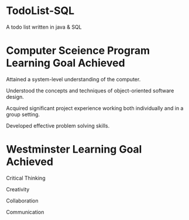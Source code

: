 # TodoList-SQL
A todo list written in java &amp; SQL
# Computer Sceience Program Learning Goal Achieved
Attained a system-level understanding of the computer.

Understood the concepts and techniques of object-oriented software design.

Acquired significant project experience working both individually and in a group setting.

Developed effective problem solving skills.

# Westminster Learning Goal Achieved
Critical Thinking

Creativity

Collaboration

Communication
